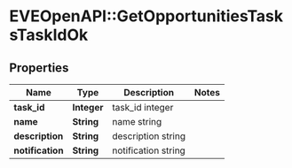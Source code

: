 # EVEOpenAPI::GetOpportunitiesTasksTaskIdOk

## Properties
Name | Type | Description | Notes
------------ | ------------- | ------------- | -------------
**task_id** | **Integer** | task_id integer | 
**name** | **String** | name string | 
**description** | **String** | description string | 
**notification** | **String** | notification string | 


